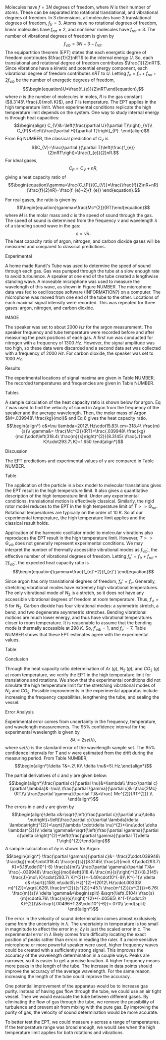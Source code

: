 Molecules have $f=3N$ degrees of freedom, where $N$ is their number of atoms. These can be separated into rotational translational, and vibrational degrees of freedom. In 3 dimensions, all molecules have 3 translational degrees of freedom, $f_{tr}=3$. Atoms have no rotational degrees of freedom, linear molecules have $f_{rot}=2$, and nonlinear molecules have $f_{rot}=3$. The number of vibrational degrees of freedom is given by $$\begin{equation}f_{vib}=3N-3-f_{rot}.\end{equation}$$
The equipartition theorem (EPT) states that each energetic degree of freedom contributes $\frac{1}{2}nRT$ to the internal energy $U$. So, each translational and rotational degree of freedom contributes $\frac{1}{2}nRT$. Since vibrations have a kinetic and potential energy component, each vibrational degree of freedom contributes $nRT$ to $U$. Letting $f_{e}=f_{tr}+f_{rot}+2f_{vib}$ be the number of energetic degrees of freedom,$$\begin{equation}U=\frac{f_{e}}{2}nRT\end{equation},$$where $n$ is the number of molecules in moles, $R$ is the gas constant ($8.3145\ \frac{J}{mol\ K}$), and $T$ is temperature. The EPT applies in the high temperature limit. When experimental conditions replicate the high temperature limit depends on the system. One way to study internal energy is through heat capacities:$$\begin{align}
C_{V}&=\left(\frac{\partial U}{\partial T}\right)_{V}\\
C_{P}&=\left(\frac{\partial H}{\partial T}\right)_{P}.
\end{align}$$From Eq NUMBER, the classical prediction of $C_V$ is  $$C_{V}=\frac{\partial }{\partial T}\left(\frac{f_{e}}{2}nRT\right)=\frac{f_{e}}{2}nR.$$For ideal gases, $$C_{P}=C_{V}+nR,$$giving a heat capacity ratio of $$\begin{equation}\gamma=\frac{C_{P}}{C_{V}}=\frac{\frac{f}{2}nR+nR}{\frac{f}{2}nR}=\frac{f_{e}+2}{f_{e}} \end{equation}.$$

For real gases, the ratio is given by $$\begin{equation}\gamma=\frac{Mc^{2}}{RT}\end{equation}$$where $M$ is the molar mass and $c$ is the speed of sound through the gas. The speed of sound is determined from the frequency $\nu$ and wavelength $\lambda$ of a standing sound wave in the gas: $$\begin{equation}c=\nu \lambda.\end{equation}$$The heat capacity ratio of argon, nitrogen, and carbon dioxide gases will be measured and compared to classical predictions.




Experimental

A home made Kundt's Tube was used to determine the speed of sound through each gas. Gas was pumped through the tube at a slow enough rate to avoid turbulence. A speaker at one end of the tube created a lengthwise standing wave. A moveable microphone was used to measure the wavelength of this wave, as shown in Figure NUMBER. The microphone data was fed to oscilloscope software (INFORMATION?) on a computer. The microphone was moved from one end of the tube to the other. Locations of each maximal signal intensity were recorded. This was repeated for three gases: argon, nitrogen, and carbon dioxide. 

IMAGE

The speaker was set to about $2000\ Hz$ for the argon measurement. The speaker frequency and tube temperature were recorded before and after measuring the peak positions of each gas. A first run was conducted for nitrogen with a frequency of $1300\ Hz$. However, the signal amplitude was too high, so these data were discarded and a second data set was collected with a frequency of $2000\ Hz$. For carbon dioxide, the speaker was set to $1000\ Hz$.


Results 

The experimental locations of signal maxima are given in Table NUMBER. The recorded temperatures and frequencies are given in Table NUMBER.

Tables


A sample calculation of the heat capacity ratio is shown below for argon. Eq 7 was used to find the velocity of sound in Argon from the frequency of the speaker and the average wavelength. Then, the molar mass of Argon $M=.039948\ \frac{kg}{mol}$ and Eq 6 gives the heat capacity ratio. $$\begin{align*}
c&=\nu \lambda=2012\ Hz\cdot15.83\ cm=318.4\ \frac{m}{s}\\
\gamma&= \frac{Mc^{2}}{RT}=\frac{.039948\ \frac{kg}{mol}\cdot\left(318.4\ \frac{m}{s}\right)^{2}}{8.3145\ \frac{J}{mol\ K}\cdot293.7\ K}=1.650
\end{align*}$$


Discussion

The EPT predictions and experimental values of $\gamma$ are compared in Table NUMBER. 

Table

The application of the particle in a box model to molecular translations gives the EPT result in the high temperature limit. It also gives a quantitative description of the high temperature limit. Under any experimental conditions, translational motion is effectively classical. Similarly, the rigid rotor model reduces to the EPT in the high temperature limit of $T>>\Theta_{rot}$. Rotational temperatures are typically on the order of $10\ K$. So at our experimental temperature, the high temperature limit applies and the classical result holds.

Application of the harmonic oscillator model to molecular vibrations also reproduces the EPT result in the high temperature limit. However, $T>>\Theta_{vib}$ does not generally represent experimental conditions. We may interpret the number of thermally accessible vibrational modes as $f_{vib}'$, the effective number of vibrational degrees of freedom. Letting $f_{e}'=f_{tr}+f_{rot}+2f_{vib}'$, the expected heat capacity ratio is $$\begin{equation}\gamma=\frac{f_{e}'+2}{f_{e}'}.\end{equation}$$

Since argon has only translational degrees of freedom, $f_{e}'=f_e$. Generally, stretching vibrational modes have extremely high vibrational temperatures. The only vibrational mode of $N_2$ is a stretch, so it does not have any accessible vibrational degrees of freedom at room temperature. Thus, $f'_{e}=5$ for $N_2$. Carbon dioxide has four vibrational modes: a symmetric stretch, a bend, and two degenerate asymmetric stretches. Bending vibrational motions are much lower energy, and thus have vibrational temperatures closer to room temperature. It is reasonable to assume that the bending mode is thermally accessible at $298\ K$. So, $f'_{vib}=1$, and $f_{e}'=7$. Table NUMBER shows that these EPT estimates agree with the experimental values.

Table

Conclusion

Through the heat capacity ratio determination of $Ar\ (g),$ $N_{2}\ (g)$, and $CO_{2}\ (g)$ at room temperature, we verify the EPT in the high temperature limit for translations and rotations. We show that the experimental conditions did not simulate the high temperature limit for the stretching vibrational  modes of $N_{2}$ and $CO_{2}$. Possible improvements in the experimental apparatus include increasing the frequency capabilities, lengthening the tube, and sealing the vessel. 



Error Analysis

Experimental error comes from uncertainty in the frequency, temperature, and wavelength measurements. The $95\%$ confidence interval for the experimental wavelength is given by $$\delta \lambda=2se(\lambda),$$where $se(\lambda)$ is the standard error of the wavelength sample set. The $95\%$ confidence intervals for $T$ and $\nu$ were estimated from the drift during the measuring period. From Table NUMBER, $$\begin{align*}\delta T&=.2\ K\\
\delta \nu&=5\ Hz.\end{align*}$$

The partial derivatives of $c$ and $\gamma$ are given below:$$\begin{align*}\frac{\partial c}{\partial \nu}&=\lambda\\
\frac{\partial c}{\partial \lambda}&=\nu\\
\frac{\partial \gamma}{\partial c}&=\frac{2Mc}{RT}\\
\frac{\partial \gamma}{\partial T}&=\frac{-Mc^{2}}{RT^{2}}.\\
\end{align*}$$The errors in $c$ and $\gamma$ are given by$$\begin{align}\delta c&=\sqrt{\left(\frac{\partial c}{\partial \nu}\delta \nu\right)+\left(\frac{\partial c}{\partial \lambda}\delta \lambda\right)^{2}}=\sqrt{(\lambda \cdot\delta \nu)^{2}+(\nu\cdot \delta \lambda)^{2}}\\
\delta \gamma&=\sqrt{\left(\frac{\partial \gamma}{\partial c}\delta c\right)^{2}+\left(\frac{\partial \gamma}{\partial T}\delta T\right)^{2}}\end{align}$$A sample calculation of $\delta \gamma$ is shown for Argon: $$\begin{align*}
\frac{\partial \gamma}{\partial c}&= \frac{2\cdot.039948\ \frac{kg}{mol}\cdot318.4\ \frac{m}{s}}{8.3145\ \frac{J}{mol\ K}\cdot293.7\ K}=5.18\cdot10^{-6} \frac{s}{m}\\
\frac{\partial \gamma}{\partial T}&= \frac{-.039948\ \frac{kg}{mol}\left(318.4\ \frac{m}{s}\right)^{2}}{8.3145\ \frac{J}{mol\ K}\cdot(293.7\ K)^{2}}=-1.40\cdot10^{-9}\ K^{-1}\\
\delta c&=\sqrt{(.158\ m\cdot5\ Hz)^{2}+(2012\ Hz\cdot.00333\ m)^{2}}=\sqrt{.626\ \frac{m^{2}}{s^{2}}+45.1\ \frac{m^{2}}{s^{2}}}=6.76\ \frac{m}{s}\\
\delta \gamma&=\begin{split} &\sqrt{\left(.0104\ \frac{s}{m}\cdot6.76\ \frac{m}{s}\right)^{2}+(-.00565\ K^{-1}\cdot.2\ K)^{2}}\\&=\sqrt{.00496+1.28\cdot10^{-6}}=.070\\
\end{split}
\end{align*}$$

The error in the velocity of sound determination comes almost exclusively came from the uncertainty in $\lambda$. The uncertainty in temperature is too small in magnitude to affect the error in $\gamma$; $\delta \gamma$ is just the scaled error in $c$. The experimental error in $\lambda$ likely comes from difficulty locating the exact position of peaks rather than errors in reading the ruler. If a more sensitive microphone or more powerful speaker were used, higher frequency waves could be created with a sufficiently strong signal. This improves the accuracy of the wavelength determination in a couple ways. Peaks are narrower, so it is easier to get a precise location. A higher frequency means more peaks in the length of the tube. The increase in data points should improve the accuracy of the average wavelength. For the same reason, increasing the length of the tube could improve the accuracy. 

One potential improvement of the apparatus would be to increase gas purity. Instead of having gas flow through the tube, we could use an air tight vessel. Then we would evacuate the tube between different gases. By eliminating the flow of gas through the tube, we remove the possibility of turbulence and prevent air from mixing with the pure gas. By improving the purity of gas, the velocity of sound determination would be more accurate. 

To better test the EPT, we could measure $\gamma$ across a range of temperatures. If the temperature range was broad enough, we would see when the high temperature limit applies for both rotations and vibrations. 
